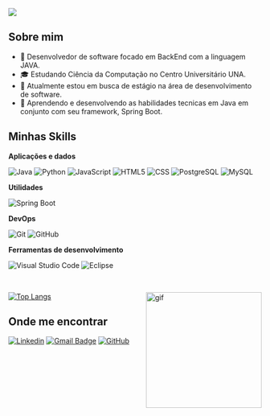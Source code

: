 ![](https://komarev.com/ghpvc/?username=PedroHCaetano&color=006bed)

## Sobre mim

- 🤔 Desenvolvedor de software focado em BackEnd com a linguagem JAVA.
- 🎓 Estudando Ciência da Computação no Centro Universitário UNA.
- 💼 Atualmente estou em busca de estágio na área de desenvolvimento de software.
- 🌱 Aprendendo e desenvolvendo as habilidades tecnicas em Java em conjunto com seu framework, Spring Boot.

## Minhas Skills

**Aplicações e dados**

![Java](https://img.shields.io/badge/-Java-333333?style=flat&logo=Java&logoColor=007396)
![Python](https://img.shields.io/badge/-Python-333333?style=flat&logo=python&logoColor=007396)
![JavaScript](https://img.shields.io/badge/-JavaScript-333333?style=flat&logo=javascript)
![HTML5](https://img.shields.io/badge/-HTML5-333333?style=flat&logo=HTML5)
![CSS](https://img.shields.io/badge/-CSS-333333?style=flat&logo=CSS3&logoColor=1572B6)
![PostgreSQL](https://img.shields.io/badge/-PostgreSQL-333333?style=flat&logo=postgresql&logoColor=007396)
![MySQL](https://img.shields.io/badge/-MySQL-333333?style=flat&logo=mysql)

**Utilidades**

![Spring Boot](https://img.shields.io/badge/-Spring%20Boot-333333?style=flat&logo=spring-boot&logoColor=007396)

**DevOps**

![Git](https://img.shields.io/badge/-Git-333333?style=flat&logo=git)
![GitHub](https://img.shields.io/badge/-GitHub-333333?style=flat&logo=github)

**Ferramentas de desenvolvimento**

![Visual Studio Code](https://img.shields.io/badge/-Visual%20Studio%20Code-333333?style=flat&logo=visual-studio-code&logoColor=007ACC)
![Eclipse](https://img.shields.io/badge/-Eclipse-333333?style=flat&logo=eclipse-ide&logoColor=2C2255)

<br/>

[![Top Langs](https://github-readme-stats.vercel.app/api/top-langs/?username=PedroHCaetano&layout=donut&theme=synthwave)](https://github.com/PedroHCaetano/github-readme-stats)
<img align="right" width="230" alt="gif" src="https://cdn.discordapp.com/attachments/1122666147653894275/1199521471899377754/Design_sem_nome_2.gif?ex=65c2d86c&is=65b0636c&hm=0e211578ac41905e0ceed884e192519772180c3b56df15e1a2472baefa7beb1a&">

## Onde me encontrar

[![Linkedin](https://img.shields.io/badge/-pedrocaetanopc-blue?style=flat-square&logo=Linkedin&logoColor=white&link=https://www.linkedin.com/in/pedrocaetanopc/)](https://www.linkedin.com/in/pedrocaetanopc/)
[![Gmail Badge](https://img.shields.io/badge/-pedrocaetano.dev@gmail.com-006bed?style=flat-square&logo=Gmail&logoColor=white&link=mailto:pedrocaetano.dev@gmail.com)](mailto:pedrocaetano.dev@gmail.com)
[![GitHub](https://img.shields.io/github/followers/PedroHCaetano?label=follow&style=social)](https://github.com/PedroHCaetano)
